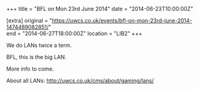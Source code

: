 +++
title = "BFL on Mon 23rd June 2014"
date = "2014-06-23T10:00:00Z"

[extra]
original = "https://uwcs.co.uk/events/bfl-on-mon-23rd-june-2014-1474489082851/"    
end = "2014-06-27T18:00:00Z"
location = "LIB2"
+++

We do LANs twice a term.

BFL, this is the big LAN.

More info to come.

About all LANs: http://uwcs.co.uk/cms/about/gaming/lans/

